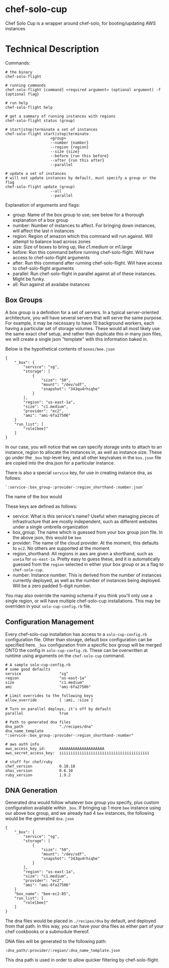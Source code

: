 # chef-solo-cup

Chef Solo Cup is a wrapper around chef-solo, for booting/updating AWS instances

# Technical Description

Commands:

    # the binary
    chef-solo-flight

    # running commands
    chef-solo-flight [command] <required argument> (optional argument) -f {optional flag}

    # run help
    chef-solo-flight help

    # get a summary of running instances with regions
    chef-solo-flight status (group)

    # start|stop|terminate a set of instances
    chef-solo-flight start|stop|terminate
                        <group>
                        --number {number}
                        --region {region}
                        --size {size}
                        --before {run this before}
                        --after {run this after}
                        --parallel

    # update a set of instances
    # will not update instances by default, must specify a group or the flag
    chef-solo-flight update (group)
                        --all
                        --parallel

Explanation of arguments and flags:

* group:      Name of the box group to use; see below for a thorough explanation of a box group
* number:     Number of instances to affect. For bringing down instances, will affect the last n instances
* region:     Region of amazon which this command will run against. Will attempt to balance load across zones
* size:       Size of boxes to bring up, like c1.medium or m1.large
* before:     Run this command before running chef-solo-flight. Will have access to chef-solo-flight arguments
* after:      Run this command after running chef-solo-flight. Will have access to chef-solo-flight arguments
* parallel:   Run chef-solo-flight in parallel against all of these instances. Might be funky.
* all:        Run against all availabe instances

## Box Groups

A box group is a definition for a set of servers. In a typical server-oriented architecture, you will have several servers that will serve the same purpose. For example, it may be necessary to have 10 background workers, each having a particular set of storage volumes. These would all most likely use the same exact chef setup, and rather than duplicate this in many json files, we will create a single json "template" with this information baked in.

Below is the hypothetical contents of `boxes/bee.json`


    {
        "_box": {
            "service": "sg",
            "storage": [
                {
                    "size": "50",
                    "mount": "/dev/sdf",
                    "snapshot": "343qu4rhiqhe"
                }
            ],
            "region": "us-east-1a",
            "size": "c1.medium",
            "provider": "ec2",
            "ami": "ami-6fa27506"
        }
        "run_list": [
            "role[bee]"
        ]
    }

In our case, you will notice that we can specify storage units to attach to an instance, region to allocate the instances in, as well as instance size. These go under the `_box` top-level key, and all other key/values in the `box.json` file are copied into the dna.json for a particular instance.

There is also a special `service` key, for use in creating instance dna, as follows:

    `:service-:box_group-:provider-:region_shorthand-:number.json`

The name of the box would

These keys are defined as follows:

* service:          What is this service's name? Useful when managing pieces of infrastructure that are mostly independent, such as different websites under a single umbrella organization
* box_group:        The name which is guessed from your box group json file. In the above json, this would be `bee`
* provider:         The name of the cloud provider. At the moment, this defaults to `ec2`. No others are supported at the moment
* region_shorthand: All regions in aws are given a shorthand, such as `use1a` for `us-east-1a`. Pretty easy to guess these, and it is automatically guessed from the `region` selected in either your box group or as a flag to `chef-solo-cup`.
* number:           Instance number. This is derived from the number of instances currently deployed, as well as the number of instances being deployed. Will be a zero padded 5-digit number.

You may also override the naming schema if you think you'll only use a single region, or will have multiple chef-solo-cup installations. This may be overriden in your `solo-cup-config.rb` file.

## Configuration Management

Every chef-solo-cup installation has access to a `solo-cup-config.rb` configuration file. Other than storage, default box configuration can be specified here. `_box` configuration from a specific box group will be merged ONTO the config in `solo-cup-config.rb`. These can be overwritten at runtime using arguments on the `chef-solo-cup` command.

    # A sample solo-cup-config.rb
    # some good defaults
    service                 "sg"
    region                  "us-east-1a"
    size                    "c1.medium"
    ami                     "ami-6fa27506"

    # Limit overrides to the following keys
    allow_override          [ :ami, :size ]

    # Turn on parallel deploys, it's off by default
    parallel                true

    # Path to generated dna files
    dna_path                "./recipes/dna"
    dna_name_template       ":service-:box_group-:provider-:region_shorthand-:number"

    # aws auth info
    aws_access_key_id:      AAAAAAAAAAAAAAAAAAAA
    aws_secret_access_key:  iiiiiiiiiiiiiiiiiiiiiiiiiiiiiiiiiiiiiiii

    # stuff for chef/ruby
    chef_version            0.10.10
    ohai_version            0.6.10
    ruby_version            1.9.2

## DNA Generation

Generated dna would follow whatever box group you specify, plus custom configuration available within `_box`. If bringing up 1 more `bee` instance using our above box group, and we already had 4 `bee` instances, the following would be the generated `dna.json`

    {
        "_box": {
            "service": "sg",
            "storage": [
                {
                    "size": "50",
                    "mount": "/dev/sdf",
                    "snapshot": "343qu4rhiqhe"
                }
            ],
            "region": "us-east-1a",
            "size": "c1.medium",
            "provider": "ec2",
            "ami": "ami-6fa27506"
        }
        "box_name": "bee-ec2-05",
        "run_list": [
            "role[bee]"
        ]
    }

The dna files would be placed in `./recipes/dna` by default, and deployed from that path. In this way, you can have your dna files as either part of your chef cookbooks or a submodule thereof.

DNA files will be generated to the following path:

    :dna_path/:provider/:region/:dna_name_template.json

This dna path is used in order to allow quicker filtering by chef-solo-flight.